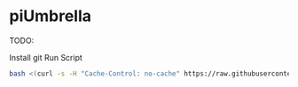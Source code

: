 # piUmbrella

TODO:

Install git
Run Script
```bash
bash <(curl -s -H "Cache-Control: no-cache" https://raw.githubusercontent.com/henioStraszny/piUmbrella/master/piUmbrellaInstall.sh)
```
